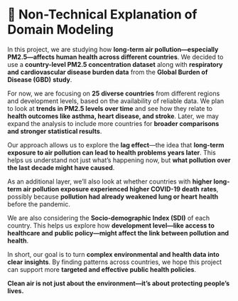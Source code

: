 # 🧠 Non-Technical Explanation of Domain Modeling

In this project, we are studying how **long-term air pollution—especially**
**PM2.5—affects human health across different countries**. We decided to use a
**country-level PM2.5 concentration dataset** along with **respiratory and**
**cardiovascular disease burden data** from the **Global Burden of Disease (GBD)**
**study**.

For now, we are focusing on **25 diverse countries** from different regions and
development levels, based on the availability of reliable data. We plan to look
at **trends in PM2.5 levels over time** and see how they relate to
**health outcomes like asthma, heart disease, and stroke**. Later, we may expand
the analysis to include more countries for
**broader comparisons and stronger statistical results**.

Our approach allows us to explore the **lag effect**—the idea that
**long-term exposure to air pollution can lead to health problems years later**.
This helps us understand not just what’s happening now, but
**what pollution over the last decade might have caused**.

As an additional layer, we’ll also look at whether countries with
**higher long-term air pollution exposure experienced higher COVID-19 death**
**rates**, possibly because **pollution had already weakened lung or heart**
**health** before the pandemic.

We are also considering the **Socio-demographic Index (SDI)** of each country.
This helps us explore how **development level—like access to healthcare and**
**public policy—might affect the link between pollution and health**.

In short, our goal is to turn **complex environmental and health data into clear**
**insights**. By finding patterns across countries, we hope this project can
support more **targeted and effective public health policies**.

**Clean air is not just about the environment—it’s about protecting people’s lives.**
